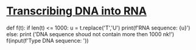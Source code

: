 # [Transcribing DNA into RNA](http://rosalind.info/problems/rna)
def f(t):
    if len(t) <= 1000:
        u = t.replace('T','U')
        print(f'RNA sequence: {u}')
    else:
        print ('DNA sequence shoud not contain more then 1000 nk!')
f(input(f'Type DNA sequence: '))
